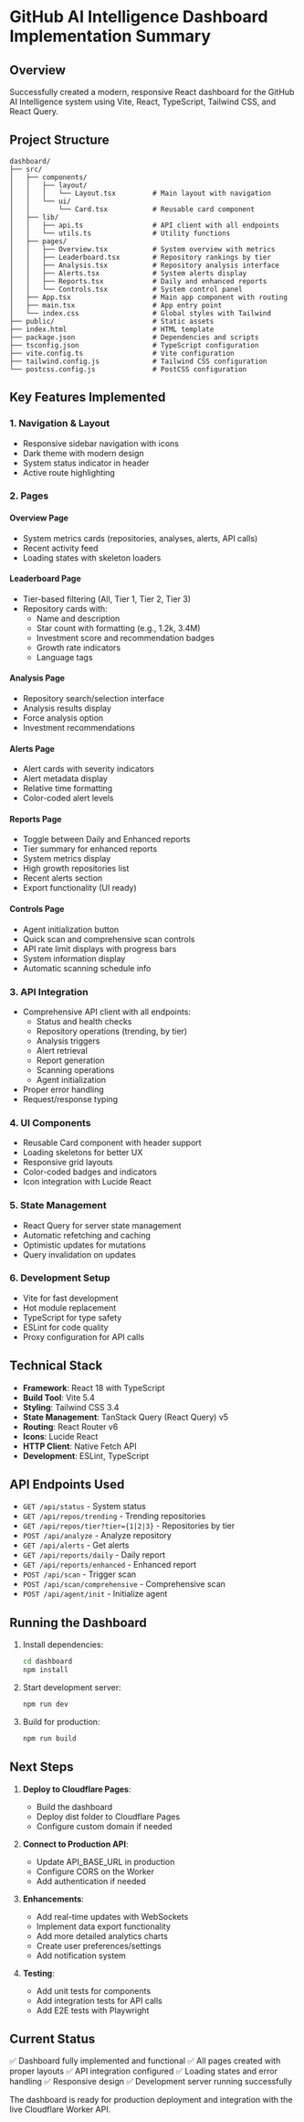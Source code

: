 # GitHub AI Intelligence Dashboard Implementation Summary

## Overview
Successfully created a modern, responsive React dashboard for the GitHub AI Intelligence system using Vite, React, TypeScript, Tailwind CSS, and React Query.

## Project Structure
```
dashboard/
├── src/
│   ├── components/
│   │   ├── layout/
│   │   │   └── Layout.tsx         # Main layout with navigation
│   │   └── ui/
│   │       └── Card.tsx           # Reusable card component
│   ├── lib/
│   │   ├── api.ts                 # API client with all endpoints
│   │   └── utils.ts               # Utility functions
│   ├── pages/
│   │   ├── Overview.tsx           # System overview with metrics
│   │   ├── Leaderboard.tsx        # Repository rankings by tier
│   │   ├── Analysis.tsx           # Repository analysis interface
│   │   ├── Alerts.tsx             # System alerts display
│   │   ├── Reports.tsx            # Daily and enhanced reports
│   │   └── Controls.tsx           # System control panel
│   ├── App.tsx                    # Main app component with routing
│   ├── main.tsx                   # App entry point
│   └── index.css                  # Global styles with Tailwind
├── public/                        # Static assets
├── index.html                     # HTML template
├── package.json                   # Dependencies and scripts
├── tsconfig.json                  # TypeScript configuration
├── vite.config.ts                 # Vite configuration
├── tailwind.config.js             # Tailwind CSS configuration
└── postcss.config.js              # PostCSS configuration
```

## Key Features Implemented

### 1. Navigation & Layout
- Responsive sidebar navigation with icons
- Dark theme with modern design
- System status indicator in header
- Active route highlighting

### 2. Pages

#### Overview Page
- System metrics cards (repositories, analyses, alerts, API calls)
- Recent activity feed
- Loading states with skeleton loaders

#### Leaderboard Page
- Tier-based filtering (All, Tier 1, Tier 2, Tier 3)
- Repository cards with:
  - Name and description
  - Star count with formatting (e.g., 1.2k, 3.4M)
  - Investment score and recommendation badges
  - Growth rate indicators
  - Language tags

#### Analysis Page
- Repository search/selection interface
- Analysis results display
- Force analysis option
- Investment recommendations

#### Alerts Page
- Alert cards with severity indicators
- Alert metadata display
- Relative time formatting
- Color-coded alert levels

#### Reports Page
- Toggle between Daily and Enhanced reports
- Tier summary for enhanced reports
- System metrics display
- High growth repositories list
- Recent alerts section
- Export functionality (UI ready)

#### Controls Page
- Agent initialization button
- Quick scan and comprehensive scan controls
- API rate limit displays with progress bars
- System information display
- Automatic scanning schedule info

### 3. API Integration
- Comprehensive API client with all endpoints:
  - Status and health checks
  - Repository operations (trending, by tier)
  - Analysis triggers
  - Alert retrieval
  - Report generation
  - Scanning operations
  - Agent initialization
- Proper error handling
- Request/response typing

### 4. UI Components
- Reusable Card component with header support
- Loading skeletons for better UX
- Responsive grid layouts
- Color-coded badges and indicators
- Icon integration with Lucide React

### 5. State Management
- React Query for server state management
- Automatic refetching and caching
- Optimistic updates for mutations
- Query invalidation on updates

### 6. Development Setup
- Vite for fast development
- Hot module replacement
- TypeScript for type safety
- ESLint for code quality
- Proxy configuration for API calls

## Technical Stack
- **Framework**: React 18 with TypeScript
- **Build Tool**: Vite 5.4
- **Styling**: Tailwind CSS 3.4
- **State Management**: TanStack Query (React Query) v5
- **Routing**: React Router v6
- **Icons**: Lucide React
- **HTTP Client**: Native Fetch API
- **Development**: ESLint, TypeScript

## API Endpoints Used
- `GET /api/status` - System status
- `GET /api/repos/trending` - Trending repositories
- `GET /api/repos/tier?tier={1|2|3}` - Repositories by tier
- `POST /api/analyze` - Analyze repository
- `GET /api/alerts` - Get alerts
- `GET /api/reports/daily` - Daily report
- `GET /api/reports/enhanced` - Enhanced report
- `POST /api/scan` - Trigger scan
- `POST /api/scan/comprehensive` - Comprehensive scan
- `POST /api/agent/init` - Initialize agent

## Running the Dashboard

1. Install dependencies:
   ```bash
   cd dashboard
   npm install
   ```

2. Start development server:
   ```bash
   npm run dev
   ```

3. Build for production:
   ```bash
   npm run build
   ```

## Next Steps

1. **Deploy to Cloudflare Pages**:
   - Build the dashboard
   - Deploy dist folder to Cloudflare Pages
   - Configure custom domain if needed

2. **Connect to Production API**:
   - Update API_BASE_URL in production
   - Configure CORS on the Worker
   - Add authentication if needed

3. **Enhancements**:
   - Add real-time updates with WebSockets
   - Implement data export functionality
   - Add more detailed analytics charts
   - Create user preferences/settings
   - Add notification system

4. **Testing**:
   - Add unit tests for components
   - Add integration tests for API calls
   - Add E2E tests with Playwright

## Current Status
✅ Dashboard fully implemented and functional
✅ All pages created with proper layouts
✅ API integration configured
✅ Loading states and error handling
✅ Responsive design
✅ Development server running successfully

The dashboard is ready for production deployment and integration with the live Cloudflare Worker API.
